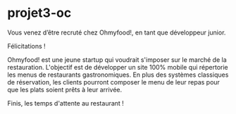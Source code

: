 # projet3-oc
Vous venez d’être recruté chez Ohmyfood!, en tant que développeur junior. 

Félicitations !  

Ohmyfood! est une jeune startup qui voudrait s'imposer sur le marché de la restauration. 
L'objectif est de développer un site 100% mobile qui répertorie les menus de restaurants gastronomiques. 
En plus des systèmes classiques de réservation, les clients pourront composer le menu de leur repas pour que les plats soient prêts à leur arrivée. 

Finis, les temps d'attente au restaurant !
